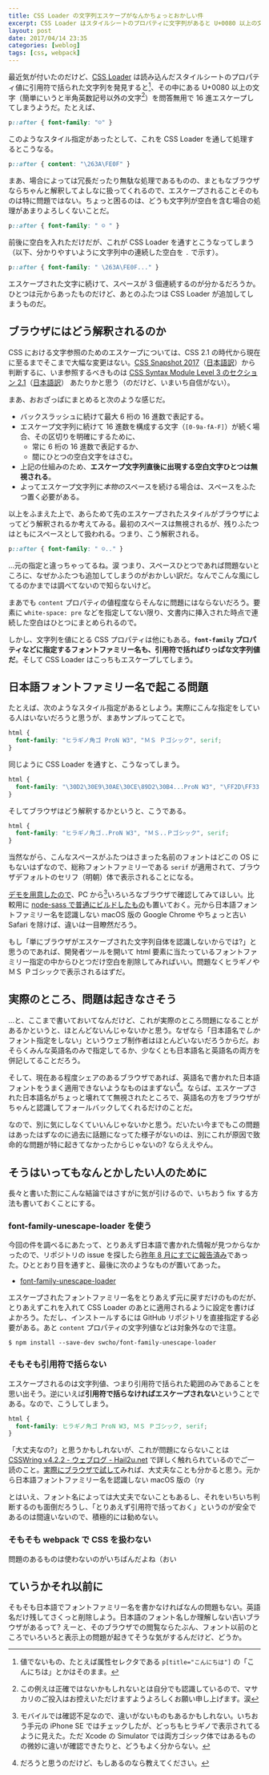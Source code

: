 ```yaml
---
title: CSS Loader の文字列エスケープがなんかちょっとおかしい件
excerpt: CSS Loader はスタイルシートのプロパティに文字列があると U+0080 以上の文字をエスケープしてしまうのだが、どうも空白を含む場合の処理があまりよろしくない。このため、日本語名でフォント指定をしてると、ちょっとおかしなことが起こる。
layout: post
date: 2017/04/14 23:35
categories: [weblog]
tags: [css, webpack]
---
```


最近気が付いたのだけど、[CSS Loader][css-loader] は読み込んだスタイルシートのプロパティ値に引用符で括られた文字列を発見すると[^1]、その中にある U+0080 以上の文字（簡単にいうと半角英数記号以外の文字[^2]）を問答無用で 16 進エスケープしてしまうようだ。たとえば、

```css
p::after { font-family: "☺️" }
```

このようなスタイル指定があったとして、これを CSS Loader を通して処理するとこうなる。

```css
p::after { content: "\263A\FE0F" }
```

まあ、場合によっては冗長だったり無駄な処理であるものの、まともなブラウザならちゃんと解釈してよしなに扱ってくれるので、エスケープされることそのものは特に問題ではない。ちょっと困るのは、どうも文字列が空白を含む場合の処理があまりよろしくないことだ。

```css
p::after { font-family: " ☺️ " }
```

前後に空白を入れただけだが、これが CSS Loader を通すとこうなってしまう（以下、分かりやすいように文字列中の連続した空白を `.` で示す）。

```css
p::after { font-family: " \263A\FE0F..." }
```

エスケープされた文字に続けて、スペースが 3 個連続するのが分かるだろうか。ひとつは元からあったものだけど、あとのふたつは CSS Loader が追加してしまうものだ。

[css-loader]: https://github.com/webpack-contrib/css-loader


ブラウザにはどう解釈されるのか
----------------------------------------

CSS における文字参照のためのエスケープについては、CSS 2.1 の時代から現在に至るまでそこまで大幅な変更はない。[CSS Snapshot 2017][snap-en]（[日本語訳][snap-ja]）から判断するに、いま参照するべきものは [CSS Syntax Module Level 3 のセクション 2.1][syntax-en]（[日本語訳][syntax-ja]） あたりかと思う（のだけど、いまいち自信がない）。

[snap-en]: https://www.w3.org/TR/css-2017/
[snap-ja]: https://momdo.github.io/css-2017/
[syntax-en]: https://www.w3.org/TR/css-syntax-3/#escaping
[syntax-ja]: https://triple-underscore.github.io/css-syntax-ja.html#escaping

まあ、おおざっぱにまとめると次のような感じだ。

- バックスラッシュに続けて最大 6 桁の 16 進数で表記する。
- エスケープ文字列に続けて 16 進数を構成する文字（`[0-9a-fA-F]`）が続く場合、その区切りを明確にするために、
  - 常に 6 桁の 16 進数で表記するか、
  - 間にひとつの空白文字をはさむ。
- 上記の仕組みのため、**エスケープ文字列直後に出現する空白文字ひとつは無視される**。
- よってエスケープ文字列に*本物の*スペースを続ける場合は、スペースをふたつ置く必要がある。

以上をふまえた上で、あらためて先のエスケープされたスタイルがブラウザによってどう解釈されるか考えてみる。最初のスペースは無視されるが、残りふたつはともにスペースとして扱われる。つまり、こう解釈される。

```css
p::after { font-family: " ☺️.." }
```

…元の指定と違っちゃってるね。涙 つまり、スペースひとつであれば問題ないところに、なぜかふたつも追加してしまうのがおかしい訳だ。なんでこんな風にしてるのかまでは調べてないので知らないけど。

まあでも `content` プロパティの値程度ならそんなに問題にはならないだろう。要素に `white-space: pre` などを指定してない限り、文書内に挿入された時点で連続した空白はひとつにまとめられるので。

しかし、文字列を値にとる CSS プロパティは他にもある。**`font-family` プロパティなどに指定するフォントファミリー名も、引用符で括ればりっぱな文字列値だ**。そして CSS Loader はこっちもエスケープしてしまう。


日本語フォントファミリー名で起こる問題
----------------------------------------

たとえば、次のようなスタイル指定があるとしよう。実際にこんな指定をしている人はいないだろうと思うが、まあサンプルってことで。

```css
html {
  font-family: "ヒラギノ角ゴ ProN W3", "ＭＳ Ｐゴシック", serif;
}
```

同じように CSS Loader を通すと、こうなってしまう。

```css
html {
  font-family: "\30D2\30E9\30AE\30CE\89D2\30B4...ProN W3", "\FF2D\FF33...\FF30\30B4\30B7\30C3\30AF", serif; 
}
```

そしてブラウザはどう解釈するかというと、こうである。

```css
html {
  font-family: "ヒラギノ角ゴ..ProN W3", "ＭＳ..Ｐゴシック", serif;
}
```

当然ながら、こんなスペースがふたつはさまった名前のフォントはどこの OS にもないはずなので、総称フォントファミリーである `serif` が適用されて、ブラウザデフォルトのセリフ（明朝）体で表示されることになる。

[デモを用意したので][demo1]、PC から[^3]いろいろなブラウザで確認してみてほしい。比較用に [node-sass で普通にビルドしたもの][demo2]も置いておく。元から日本語フォントファミリー名を認識しない macOS 版の Google Chrome やちょっと古い Safari を除けば、違いは一目瞭然だろう。

もし「単にブラウザがエスケープされた文字列自体を認識しないからでは?」と思うのであれば、開発者ツールを開いて html 要素に当たっているフォントファミリー指定の中からひとつだけ空白を削除してみればいい。問題なくヒラギノやＭＳ Ｐゴシックで表示されるはずだ。

[demo1]: https://jforg.github.io/clep-demo/css-loader.html
[demo2]: https://jforg.github.io/clep-demo/node-sass.html


実際のところ、問題は起きなさそう
----------------------------------------

…と、ここまで書いておいてなんだけど、これが実際のところ問題になることがあるかというと、ほとんどないんじゃないかと思う。なぜなら「日本語名で*しか*フォント指定をしない」というウェブ制作者はほとんどいないだろうからだ。おそらくみんな英語名のみで指定してるか、少なくとも日本語名と英語名の両方を併記してることだろう。

そして、現在ある程度シェアのあるブラウザであれば、英語名で書かれた日本語フォントをうまく適用できないようなものはまずない[^4]。ならば、エスケープされた日本語名がちょっと壊れてて無視されたところで、英語名の方をブラウザがちゃんと認識してフォールバックしてくれるだけのことだ。

なので、別に気にしなくていいんじゃないかと思う。だいたい今までもこの問題はあったはずなのに過去に話題になってた様子がないのは、別にこれが原因で致命的な問題が特に起きてなかったからじゃないの? ならええやん。


そうはいってもなんとかしたい人のために
----------------------------------------

長々と書いた割にこんな結論ではさすがに気が引けるので、いちおう fix する方法も書いておくことにする。


### font-family-unescape-loader を使う

今回の件を調べるにあたって、とりあえず日本語で書かれた情報が見つからなかったので、リポジトリの issue を探したら[昨年 8 月にすでに報告済み][issue]であった。ひととおり目を通すと、最後に次のようなものが置いてあった。

- [font-family-unescape-loader][unescape-loader]

[issue]: https://github.com/webpack-contrib/css-loader/issues/317
[unescape-loader]: https://github.com/swcho/font-family-unescape-loader

エスケープされたフォントファミリー名をとりあえず元に戻すだけのものだが、とりあえずこれを入れて CSS Loader のあとに適用されるように設定を書けばよかろう。ただし、インストールするには GitHub リポジトリを直接指定する必要がある。あと `content` プロパティの文字列値などは対象外なので注意。

```shell
$ npm install --save-dev swcho/font-family-unescape-loader
```


### そもそも引用符で括らない

エスケープされるのは文字列値、つまり引用符で括られた範囲のみであることを思い出そう。逆にいえば**引用符で括らなければエスケープされない**ということである。なので、こうしてしまう。

```css
html {
  font-family: ヒラギノ角ゴ ProN W3, ＭＳ Ｐゴシック, serif;
}
```

「大丈夫なの?」と思うかもしれないが、これが問題にならないことは [CSSWring v4.2.2 - ウェブログ - Hail2u.net][kyo] で詳しく触れられているのでご一読のこと。[実際にブラウザで試して][demo3]みれば、大丈夫なことも分かると思う。元から日本語フォントファミリー名を認識しない macOS 版の（ry

とはいえ、フォント名によっては大丈夫でないこともあるし、それをいちいち判断するのも面倒だろうし、「とりあえず引用符で括っておく」というのが安全であるのは間違いないので、積極的には勧めない。

[kyo]: https://hail2u.net/blog/webdesign/csswring-v4.2.2.html
[demo3]: https://jforg.github.io/clep-demo/unquoted.html


### そもそも webpack で CSS を扱わない

問題のあるものは使わないのがいちばんだよね（おい


ていうかそれ以前に
------------------------------

そもそも日本語でフォントファミリー名を書かなければなんの問題もない。英語名だけ残してさくっと削除しよう。日本語のフォント名しか理解しない古いブラウザがあるって? えーと、そのブラウザでの閲覧ならたぶん、フォント以前のところでいろいろと表示上の問題が起きてそうな気がするんだけど、どうか。


[^1]: 値でないもの、たとえば属性セレクタである `p[title="こんにちは"]` の「こんにちは」とかはそのまま。
[^2]: この例えは正確ではないかもしれないとは自分でも認識しているので、マサカリのご投入はお控えいただけますようよろしくお願い申し上げます。涙
[^3]: モバイルでは確認不足なので、違いがないものもあるかもしれない。いちおう手元の iPhone SE ではチェックしたが、どっちもヒラギノで表示されてるように見えた。ただ Xcode の Simulator では両方ゴシック体ではあるものの微妙に違いが確認できたりと、どうもよく分からない。
[^4]: だろうと思うのだけど、もしあるのなら教えてください。